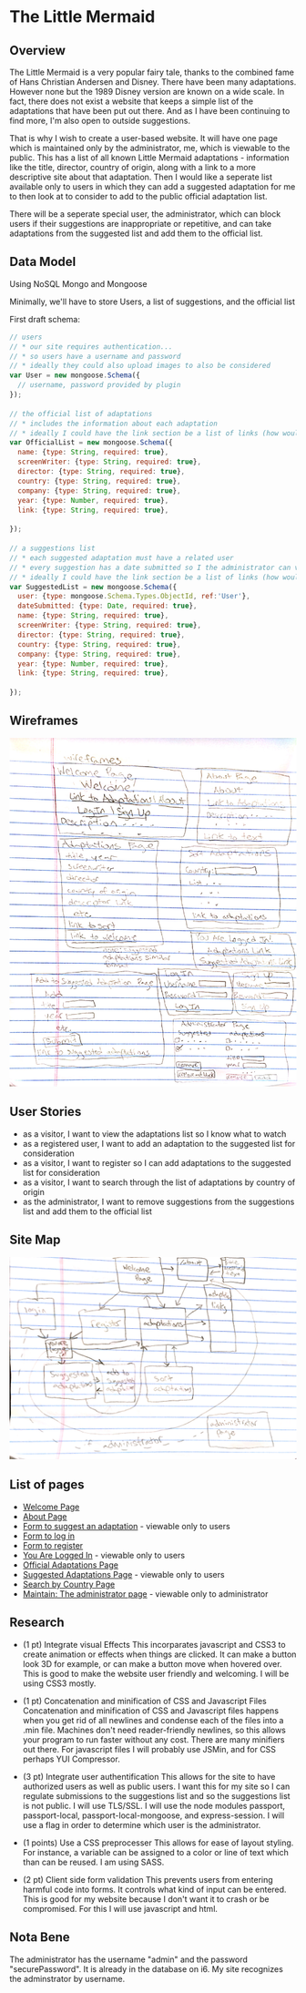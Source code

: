 
# The Little Mermaid

## Overview

The Little Mermaid is a very popular fairy tale, thanks to the combined fame of Hans Christian Andersen and Disney.  There have been many adaptations.  However none but the 1989 Disney version are known on a wide scale.  In fact, there does not exist a website that keeps a simple list of the adaptations that have been put out there.  And as I have been continuing to find more, I'm also open to outside suggestions.  

That is why I wish to create a user-based website.  It will have one page which is maintained only by the administrator, me, which is viewable to the public.  This has a list of all known Little Mermaid adaptations - information like the title, director, country of origin, along with a link to a more descriptive site about that adaptation.  Then I would like a seperate list available only to users in which they can add a suggested adaptation for me to then look at to consider to add to the public official adaptation list.

There will be a seperate special user, the administrator, which can block users if their suggestions are inappropriate or repetitive, and can take adaptations from the suggested list and add them to the official list.


## Data Model

Using NoSQL Mongo and Mongoose

Minimally, we'll have to store Users, a list of suggestions, and the official list

First draft schema:

```javascript
// users
// * our site requires authentication...
// * so users have a username and password
// * ideally they could also upload images to also be considered
var User = new mongoose.Schema({
  // username, password provided by plugin
});

// the official list of adaptations
// * includes the information about each adaptation
// * ideally I could have the link section be a list of links (how would this be done?)
var OfficialList = new mongoose.Schema({
  name: {type: String, required: true},
  screenWriter: {type: String, required: true},
  director: {type: String, required: true},
  country: {type: String, required: true},
  company: {type: String, required: true},
  year: {type: Number, required: true},
  link: {type: String, required: true},
	
});

// a suggestions list
// * each suggested adaptation must have a related user
// * every suggestion has a date submitted so I the administrator can view them in order submitted
// * ideally I could have the link section be a list of links (how would this be done?)
var SuggestedList = new mongoose.Schema({
  user: {type: mongoose.Schema.Types.ObjectId, ref:'User'},
  dateSubmitted: {type: Date, required: true},
  name: {type: String, required: true},
  screenWriter: {type: String, required: true},
  director: {type: String, required: true},
  country: {type: String, required: true},
  company: {type: String, required: true},
  year: {type: Number, required: true},
  link: {type: String, required: true},
	
});
```

## Wireframes

![wireframes](img/wireframes.jpg)

## User Stories

* as a visitor, I want to view the adaptations list so I know what to watch
* as a registered user, I want to add an adaptation to the suggested list for consideration
* as a visitor, I want to register so I can add adaptations to the suggested list for consideration
* as a visitor, I want to search through the list of adaptations by country of origin
* as the administrator, I want to remove suggestions from the suggestions list and add them to the official list

## Site Map

![site map](img/siteMap.jpg)

## List of pages

* [Welcome Page](http://i6.cims.nyu.edu:10410/)
* [About Page](http://i6.cims.nyu.edu:10410/about)
* [Form to suggest an adaptation](http://i6.cims.nyu.edu:10410/login/suggest) - viewable only to users
* [Form to log in](http://i6.cims.nyu.edu:10410/login)
* [Form to register](http://i6.cims.nyu.edu:10410/login/register)
* [You Are Logged In](http://i6.cims.nyu.edu:10410/login/in) - viewable only to users
* [Official Adaptations Page](http://i6.cims.nyu.edu:10410/littleMermaid/adaptations)
* [Suggested Adaptations Page](http://i6.cims.nyu.edu:10410/login/suggestionsList) - viewable only to users
* [Search by Country Page](http://i6.cims.nyu.edu:10410/littleMermaid/adaptations/search)
* [Maintain: The administrator page](http://i6.cims.nyu.edu:10410/login/maintain) - viewable only to administrator

## Research

* (1 pt) Integrate visual Effects
 This incorparates javascript and CSS3 to create animation or effects when things are clicked.  It can make a button look 3D for example, or can make a button move when hovered over.  This is good to make the website user friendly and welcoming.  I will be using CSS3 mostly.

* (1 pt) Concatenation and minification of CSS and Javascript Files
Concatenation and minification of CSS and Javascript files happens when you get rid of all newlines and condense each of the files into a .min file.  Machines don't need reader-friendly newlines, so this allows your program to run faster without any cost.  There are many minifiers out there.  For javascript files I will probably use JSMin, and for CSS perhaps YUI Compressor.  

* (3 pt) Integrate user authentification
This allows for the site to have authorized users as well as public users.  I want this for my site so I can regulate submissions to the suggestions list and so the suggestions list is not public.  I will use TLS/SSL.  I will use the node modules passport, passport-local, passport-local-mongoose, and express-session.  I will use a flag in order to determine which user is the administrator.

* (1 points) Use a CSS preprocesser
This allows for ease of layout styling.  For instance, a variable can be assigned to a color or line of text which than can be reused.  I am using SASS.

* (2 pt) Client side form validation
This prevents users from entering harmful code into forms.  It controls what kind of input can be entered.  This is good for my website because I don't want it to crash or be compromised.  For this I will use javascript and html.  

## Nota Bene

The administrator has the username "admin" and the password "securePassword".  It is already in the database on i6.  My site recognizes the adminstrator by username.
